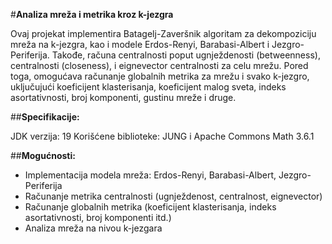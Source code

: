 #**Analiza mreža i metrika kroz k-jezgra**

Ovaj projekat implementira Batagelj-Zaveršnik algoritam za dekompoziciju mreža na k-jezgra, kao i modele Erdos-Renyi, Barabasi-Albert i Jezgro-Periferija. Takođe, računa centralnosti poput ugnježdenosti (betweenness), centralnosti (closeness), i eignevector centralnosti za celu mrežu. Pored toga, omogućava računanje globalnih metrika za mrežu i svako k-jezgro, uključujući koeficijent klasterisanja, koeficijent malog sveta, indeks asortativnosti, broj komponenti, gustinu mreže i druge.

##**Specifikacije:**

JDK verzija: 19
Korišćene biblioteke: JUNG i Apache Commons Math 3.6.1

##**Mogućnosti:**

- Implementacija modela mreža: Erdos-Renyi, Barabasi-Albert, Jezgro-Periferija
- Računanje metrika centralnosti (ugnježdenost, centralnost, eignevector)
- Računanje globalnih metrika (koeficijent klasterisanja, indeks asortativnosti, broj komponenti itd.)
- Analiza mreža na nivou k-jezgara
